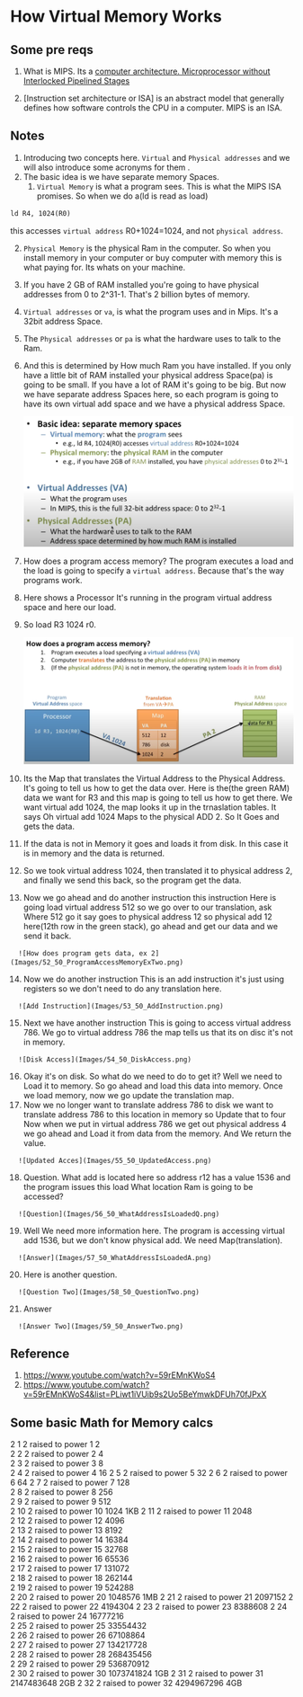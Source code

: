 # How Virtual Memory Works

## Some pre reqs

1. What is MIPS. Its a [computer architecture. Microprocessor without Interlocked Pipelined Stages](https://en.wikipedia.org/wiki/MIPS_architecture)

2. [Instruction set architecture or ISA] is an abstract model that generally defines how software controls the CPU in a computer. MIPS is an ISA.

## Notes
1. Introducing two concepts here. `Virtual` and `Physical addresses` and we will also introduce some acronyms for them .
2. The basic idea is we have separate memory Spaces. 
   1. `Virtual Memory` is what a program sees. This is what the MIPS ISA promises. So when we do a(ld is read as load)

```txt
ld R4, 1024(R0) 
```
   this accesses `virtual address` R0+1024=1024, and not `physical address`.

   2. `Physical Memory` is the physical Ram in the computer. So when you install memory in your computer or buy computer with memory this is what paying for. Its whats on your machine.
   3. If you have 2 GB of RAM installed you're going to have physical addresses from 0 to 2^31-1. That's 2 billion bytes of memory. 
   4. `Virtual addresses` or `va`, is what the program uses and in Mips. It's a 32bit address Space.
   5. The `Physical addresses` or `pa` is what the hardware uses to talk to the Ram.
   6. And this is determined by How much Ram you have installed. If you only have a little bit of RAM installed your physical address Space(pa) is going to be small. If you have a lot of RAM it's going to be big. But now we have separate address Spaces here, so each program is going to have its own virtual add space and we have a physical address Space.

      ![How does VM work](Images/50_50_HowDoesVmWork.png) 

   7. How does a program access memory? The program executes a load and the load is going to specify a `virtual address`. Because that's the way programs work.
   8. Here shows a Processor It's running in the program virtual address space and here our load. 
   9. So load R3 1024 r0.

      ![How does program gets data](Images/51_50_HowDoesProgramAccessMemory.png)

   10. Its the Map that translates the Virtual Address to the Physical Address. It's going to tell us how to get the data over. Here is the(the green RAM) data we want for R3 and this map is going to tell us how to get there. We want virtual add 1024, the map looks it up in the trnaslation tables. It says Oh virtual add 1024 Maps to the physical ADD 2. So It Goes and gets the data.
   11. If the data is not in Memory it goes and loads it from disk. In this case it is in memory and the data is returned. 
   12. So we took virtual address 1024, then translated it to physical address 2, and finally we send this back, so the program get the data.
   13. Now we go ahead and do another instruction this instruction Here is going load virtual address 512 so we go over to our translation, ask Where 512 go it say goes to physical address 12 so physical add 12 here(12th row in the green stack), go ahead and get our data and we send it back.

      ![How does program gets data, ex 2](Images/52_50_ProgramAccessMemoryExTwo.png)

   14. Now we do another instruction This is an add instruction it's just using registers so we don't need to do any translation here.

      ![Add Instruction](Images/53_50_AddInstruction.png)

   15.  Next we have another instruction This is going to access virtual address 786. We go to virtual address 786 the map tells us that its on disc it's not in memory. 

      ![Disk Access](Images/54_50_DiskAccess.png)

   16.  Okay it's on disk. So what do we need to do to get it? Well we need to Load it to memory. So go ahead and load this data into memory. Once we load memory, now we go update the translation map. 
   17.  Now we no longer want to translate address 786 to disk we want to translate address 786 to this location in memory so Update that to four Now when we put in virtual address 786 we get out physical address 4 we go ahead and Load it from data from the memory. And We return the value.

      ![Updated Acces](Images/55_50_UpdatedAccess.png)

   18. Question. What add is located here so address r12 has a value 1536 and the program issues this load What location Ram is going to be accessed?

      ![Question](Images/56_50_WhatAddressIsLoadedQ.png)

   19. Well We need more information here. The program is accessing virtual add 1536, but we don't know physical add. We need Map(translation). 

      ![Answer](Images/57_50_WhatAddressIsLoadedA.png)

   20. Here is another question.

      ![Question Two](Images/58_50_QuestionTwo.png)

   21. Answer

      ![Answer Two](Images/59_50_AnswerTwo.png)




## Reference
1. https://www.youtube.com/watch?v=59rEMnKWoS4
2. https://www.youtube.com/watch?v=59rEMnKWoS4&list=PLiwt1iVUib9s2Uo5BeYmwkDFUh70fJPxX

## Some basic Math for Memory calcs

2	1		2 raised to power 1	     2	
2	2		2 raised to power 2	     4	
2	3		2 raised to power 3	     8	
2	4		2 raised to power 4	     16	
2	5		2 raised to power 5	     32	
2	6		2 raised to power 6	     64	
2	7		2 raised to power 7	     128	
2	8		2 raised to power 8	     256	
2	9		2 raised to power 9	     512	
2	10		2 raised to power 10	1024	          1KB
2	11		2 raised to power 11	2048	
2	12		2 raised to power 12	4096	
2	13		2 raised to power 13	8192	
2	14		2 raised to power 14	16384	
2	15		2 raised to power 15	32768	
2	16		2 raised to power 16	65536	
2	17		2 raised to power 17	131072	
2	18		2 raised to power 18	262144	
2	19		2 raised to power 19	524288	
2	20		2 raised to power 20	1048576	     1MB
2	21		2 raised to power 21	2097152	
2	22		2 raised to power 22	4194304	
2	23		2 raised to power 23	8388608	
2	24		2 raised to power 24	16777216	
2	25		2 raised to power 25	33554432	
2	26		2 raised to power 26	67108864	
2	27		2 raised to power 27	134217728	
2	28		2 raised to power 28	268435456	
2	29		2 raised to power 29	536870912	
2	30		2 raised to power 30	1073741824	1GB
2	31		2 raised to power 31	2147483648	2GB
2	32		2 raised to power 32	4294967296	4GB
